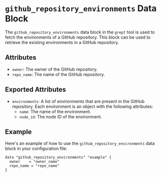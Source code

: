 # `github_repository_environments` Data Block

The `github_repository_environments` data block in the `grept` tool is used to fetch the environments of a GitHub repository. This block can be used to retrieve the existing environments in a GitHub repository.

## Attributes

- `owner`: The owner of the GitHub repository.
- `repo_name`: The name of the GitHub repository.

## Exported Attributes

- `environments`: A list of environments that are present in the GitHub repository. Each environment is an object with the following attributes:
  - `name`: The name of the environment.
  - `node_id`: The node ID of the environment.

## Example

Here's an example of how to use the `github_repository_environments` data block in your configuration file:

```hcl
data "github_repository_environments" "example" {
  owner    = "owner_name"
  repo_name = "repo_name"
}